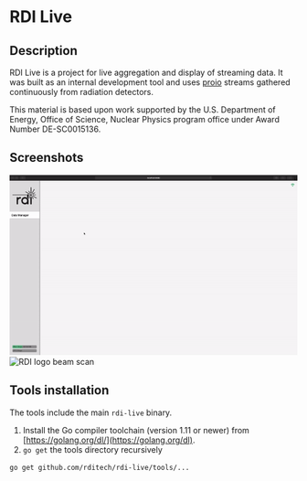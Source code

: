 # RDI Live
## Description
RDI Live is a project for live aggregation and display of streaming data.  It
was built as an internal development tool and uses
[proio](https://github.com/proio-org) streams gathered continuously from
radiation detectors.

This material is based upon work supported by the U.S. Department of Energy,
Office of Science, Nuclear Physics program office under Award Number
DE-SC0015136.
## Screenshots
![Demo animation](images/software_demo.gif)
![RDI logo beam scan](images/screenshot1.png)
## Tools installation
The tools include the main `rdi-live` binary.
1. Install the Go compiler toolchain (version 1.11 or newer) from
   [https://golang.org/dl/](https://golang.org/dl).
2. `go get` the tools directory recursively
```shell
go get github.com/rditech/rdi-live/tools/...
```
